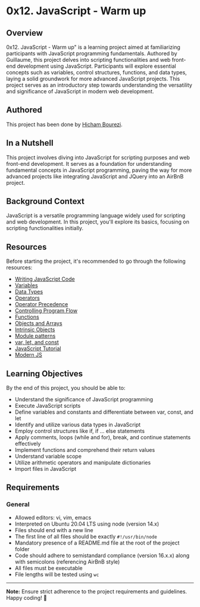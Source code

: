 # 0x12. JavaScript - Warm up

## Overview

0x12. JavaScript - Warm up" is a learning project aimed at familiarizing participants with JavaScript programming fundamentals. Authored by Guillaume, this project delves into scripting functionalities and web front-end development using JavaScript. Participants will explore essential concepts such as variables, control structures, functions, and data types, laying a solid groundwork for more advanced JavaScript projects. This project serves as an introductory step towards understanding the versatility and significance of JavaScript in modern web development.

## Authored

This project has been done by [Hicham Bourezi](https://github.com/Dragonkuro2).

## In a Nutshell

This project involves diving into JavaScript for scripting purposes and web front-end development. It serves as a foundation for understanding fundamental concepts in JavaScript programming, paving the way for more advanced projects like integrating JavaScript and JQuery into an AirBnB project.

## Background Context

JavaScript is a versatile programming language widely used for scripting and web development. In this project, you'll explore its basics, focusing on scripting functionalities initially.

## Resources

Before starting the project, it's recommended to go through the following resources:

- [Writing JavaScript Code](https://developer.mozilla.org/en-US/docs/Learn/Getting_started_with_the_web/JavaScript_basics)
- [Variables](https://developer.mozilla.org/en-US/docs/Learn/JavaScript/First_steps/Variables)
- [Data Types](https://developer.mozilla.org/en-US/docs/Web/JavaScript/Data_structures)
- [Operators](https://developer.mozilla.org/en-US/docs/Learn/Getting_started_with_the_web/JavaScript_basics)
- [Operator Precedence](https://developer.mozilla.org/en-US/docs/Web/JavaScript/Reference/Operators/Operator_Precedence)
- [Controlling Program Flow](https://developer.mozilla.org/en-US/docs/Web/JavaScript/Guide/Control_flow_and_error_handling)
- [Functions](https://developer.mozilla.org/en-US/docs/Learn/JavaScript/Building_blocks/Functions)
- [Objects and Arrays](https://developer.mozilla.org/en-US/docs/Learn/JavaScript/Objects)
- [Intrinsic Objects](https://developer.mozilla.org/en-US/docs/Learn/JavaScript/Objects)
- [Module patterns](http://darrenderidder.github.io/talks/ModulePatterns/#/)
- [var, let, and const](https://www.youtube.com/watch?v=sjyJBL5fkp8)
- [JavaScript Tutorial](https://www.youtube.com/watch?v=vZBCTc9zHtI)
- [Modern JS](https://github.com/mbeaudru/modern-js-cheatsheet)

## Learning Objectives

By the end of this project, you should be able to:

- Understand the significance of JavaScript programming
- Execute JavaScript scripts
- Define variables and constants and differentiate between var, const, and let
- Identify and utilize various data types in JavaScript
- Employ control structures like if, if ... else statements
- Apply comments, loops (while and for), break, and continue statements effectively
- Implement functions and comprehend their return values
- Understand variable scope
- Utilize arithmetic operators and manipulate dictionaries
- Import files in JavaScript

## Requirements

### General

- Allowed editors: vi, vim, emacs
- Interpreted on Ubuntu 20.04 LTS using node (version 14.x)
- Files should end with a new line
- The first line of all files should be exactly `#!/usr/bin/node`
- Mandatory presence of a README.md file at the root of the project folder
- Code should adhere to semistandard compliance (version 16.x.x) along with semicolons (referencing AirBnB style)
- All files must be executable
- File lengths will be tested using `wc`

---

**Note:** Ensure strict adherence to the project requirements and guidelines. Happy coding! 🚀

